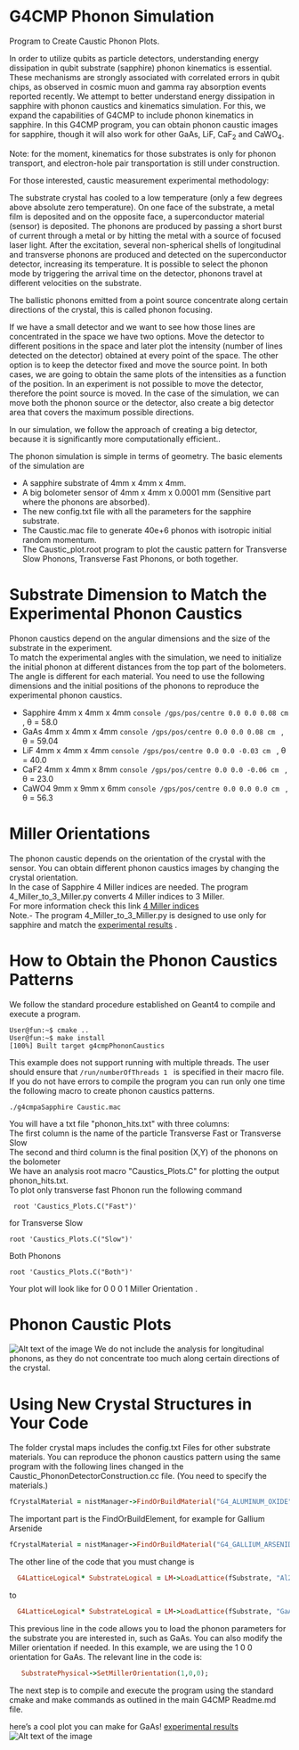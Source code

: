 # G4CMP Phonon Simulation
Program to Create Caustic Phonon Plots.

In order to utilize qubits as particle detectors, understanding energy dissipation in qubit substrate (sapphire) phonon kinematics is essential. These mechanisms are strongly associated with correlated errors in qubit chips, as observed in cosmic muon and gamma ray absorption events reported recently. We attempt to better understand energy dissipation in sapphire with phonon caustics and kinematics simulation. For this, we expand the capabilities of G4CMP to include phonon kinematics in sapphire. In this G4CMP program, you can obtain phonon caustic images for sapphire, though it will also work for other GaAs, LiF, CaF<sub>2</sub> and CaWO<sub>4</sub>.<br>

Note: for the moment, kinematics for those substrates is only for phonon transport, and electron-hole pair transportation is still under construction.<br> 


For those interested, caustic measurement experimental methodology:

The substrate crystal has cooled to a low temperature (only a few degrees above absolute zero temperature). On one face of the substrate, a metal film is deposited and on the opposite face, a superconductor material (sensor) is deposited. The phonons are produced by passing a short burst of current through a metal or by hitting the metal with a source of focused laser light. After the excitation, several non-spherical shells of longitudinal and transverse phonons are produced and detected on the superconductor detector, increasing its temperature. It is possible to select the phonon mode by triggering the arrival time on the detector, phonons travel at different velocities on the substrate.

The ballistic phonons emitted from a point source concentrate along certain directions of the crystal, this is called phonon focusing.<br> 

If we have a small detector and we want to see how those lines are concentrated in the space we have two options. Move the detector to different positions in the space and later plot the intensity (number of lines detected on the detector) obtained at every point of the space. The other option is to keep the detector fixed and move the source point. In both cases, we are going to obtain the same plots of the intensities as a function of the position. In an experiment is not possible to move the detector, therefore the point source is moved. In the case of the simulation, we can  move both the phonon source or the detector, also create a big detector area that covers the maximum possible directions. <br> 

In our simulation, we follow the approach of creating a big detector, because it is significantly more computationally efficient.. 


 The phonon simulation is simple in terms of geometry. The basic elements of the simulation are 

* A sapphire substrate of 4mm x 4mm x 4mm.
* A big bolometer sensor of 4mm x 4mm x 0.0001 mm (Sensitive part where the phonons are absorbed).
* The new config.txt file with all the parameters for the sapphire substrate.
* The Caustic.mac file to generate 40e+6 phonos with isotropic initial random momentum.
* The Caustic_plot.root program to plot the caustic pattern for Transverse Slow Phonons, Transverse Fast Phonons, or both together.
# Substrate Dimension to Match the Experimental Phonon Caustics
Phonon caustics depend on the angular dimensions and the size of the substrate in the experiment. <br>
To match the experimental angles with the simulation, we need to initialize the initial phonon at different distances from the top part of the bolometers. <br>
The angle is different for each material. You need to use the following dimensions and the initial positions of the phonons to reproduce the experimental phonon caustics. <br>
* Sapphire 4mm x 4mm x 4mm ```console /gps/pos/centre 0.0 0.0 0.08 cm ``` , &theta; = 58.0
* GaAs 4mm x 4mm x 4mm ```console /gps/pos/centre 0.0 0.0 0.08 cm ``` , &theta; = 59.04
* LiF 4mm x 4mm x 4mm ```console /gps/pos/centre 0.0 0.0 -0.03 cm ``` , &theta; = 40.0
* CaF2 4mm x 4mm x 8mm ```console /gps/pos/centre 0.0 0.0 -0.06 cm ``` , &theta; = 23.0
* CaWO4 9mm x 9mm x 6mm ```console /gps/pos/centre 0.0 0.0 0.0 cm ``` , &theta; = 56.3

# Miller Orientations
The phonon caustic depends on the orientation of the crystal with the sensor. You can obtain different phonon caustics images by changing the crystal orientation. <br>
In the case of Sapphire 4 Miller indices are needed. The program 4_Miller_to_3_Miller.py converts 4 Miller indices to 3 Miller.<br>
For more information check this link   [4 Miller indices ](https://apps.dtic.mil/sti/trecms/pdf/AD1115835.pdf)<br>
Note.-  The program 4_Miller_to_3_Miller.py is designed to use only for sapphire and match the [experimental results](https://journals.aps.org/prb/abstract/10.1103/PhysRevB.29.2190) .

# How to Obtain the Phonon Caustics Patterns
We follow the standard procedure established on Geant4 to compile and execute a program. 
```console
User@fun:~$ cmake ..
User@fun:~$ make install
[100%] Built target g4cmpPhononCaustics
```
This example does not support running with multiple threads. The user should ensure that ```/run/numberOfThreads 1 ``` is specified in their macro file.<br>
If you do not have errors to compile the program you can run only one time the following macro to create phonon caustics patterns.
```console
./g4cmpaSapphire Caustic.mac
```
You will have a txt file "phonon_hits.txt" with three columns: <br> 
The first column is the name of the particle Transverse Fast or Transverse Slow <br> 
The second and third column is the final position (X,Y) of the phonons on the bolometer <br> 
We have an analysis root macro "Caustics_Plots.C" for plotting the output phonon_hits.txt. <br>
To plot only transverse fast Phonon  run the following command
```console
 root 'Caustics_Plots.C("Fast")'
```
for Transverse Slow
```console
root 'Caustics_Plots.C("Slow")'
```
Both Phonons
```console
root 'Caustics_Plots.C("Both")'
```
Your plot will look like 
for 0 0 0 1 Miller Orientation .



# Phonon Caustic Plots
![Alt text of the image](https://github.com/Israel-Tanjiro/Sapphire_G4CMP/blob/main/Sapphire_Phonon.png)
We do not include the analysis for longitudinal phonons, as they do not concentrate too much along certain directions of the crystal.<br>



# Using New Crystal Structures in Your Code
The folder crystal maps includes the config.txt Files for other substrate materials.
You can reproduce the phonon caustics pattern using the same program with the following lines changed in the Caustic_PhononDetectorConstruction.cc file. (You need to specify the materials.)
```ruby
fCrystalMaterial = nistManager->FindOrBuildMaterial("G4_ALUMINUM_OXIDE");

```
The important part is the FindOrBuildElement, for example for Gallium Arsenide
```ruby
fCrystalMaterial = nistManager->FindOrBuildMaterial("G4_GALLIUM_ARSENIDE");

```
The other line of the code that you must change is
```ruby
  G4LatticeLogical* SubstrateLogical = LM->LoadLattice(fSubstrate, "Al2O3");
```
to

```ruby
  G4LatticeLogical* SubstrateLogical = LM->LoadLattice(fSubstrate, "GaAs");
```
This previous line in the code allows you to load the phonon parameters for the substrate you are interested in, such as GaAs. You can also modify the Miller orientation if needed. In this example, we are using the 1 0 0 orientation for GaAs. The relevant line in the code is:
```ruby
   SubstratePhysical->SetMillerOrientation(1,0,0);
```



The next step is to compile and execute the program using the standard cmake and make commands as outlined in the main G4CMP Readme.md file.


here’s a cool plot you can make for GaAs!
[experimental results](https://journals.aps.org/prl/abstract/10.1103/PhysRevLett.55.95)
![Alt text of the image](https://github.com/Israel-Tanjiro/Sapphire_G4CMP/blob/Substrate_G4CMP/Phonon_GaAS_110.png) 






